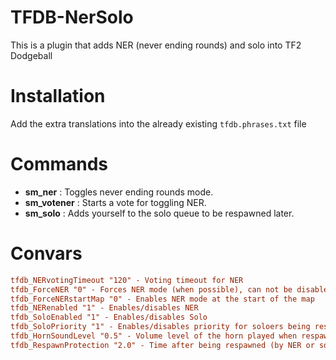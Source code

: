 # TFDB-NerSolo
This is a plugin that adds NER (never ending rounds) and solo into TF2 Dodgeball

# Installation
Add the extra translations into the already existing `tfdb.phrases.txt` file

# Commands
- **sm_ner** : Toggles never ending rounds mode.
- **sm_votener** : Starts a vote for toggling NER.
- **sm_solo** : Adds yourself to the solo queue to be respawned later.

# Convars
```ini
tfdb_NERvotingTimeout "120" - Voting timeout for NER
tfdb_ForceNER "0" - Forces NER mode (when possible), can not be disabled anymore
tfdb_ForceNERstartMap "0" - Enables NER mode at the start of the map
tfdb_NERenabled "1" - Enables/disables NER
tfdb_SoloEnabled "1" - Enables/disables Solo
tfdb_SoloPriority "1" - Enables/disables priority for soloers being respawned before NER players are switched
tfdb_HornSoundLevel "0.5" - Volume level of the horn played when respawning players
tfdb_RespawnProtection "2.0" - Time after being respawned (by NER or solo) before damage can be taken
```
